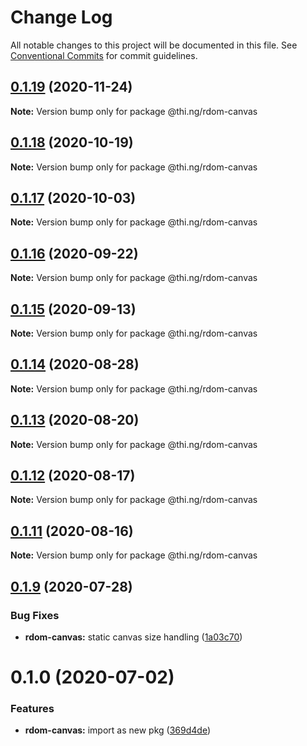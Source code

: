 # Change Log

All notable changes to this project will be documented in this file.
See [Conventional Commits](https://conventionalcommits.org) for commit guidelines.

## [0.1.19](https://github.com/thi-ng/umbrella/compare/@thi.ng/rdom-canvas@0.1.18...@thi.ng/rdom-canvas@0.1.19) (2020-11-24)

**Note:** Version bump only for package @thi.ng/rdom-canvas





## [0.1.18](https://github.com/thi-ng/umbrella/compare/@thi.ng/rdom-canvas@0.1.17...@thi.ng/rdom-canvas@0.1.18) (2020-10-19)

**Note:** Version bump only for package @thi.ng/rdom-canvas





## [0.1.17](https://github.com/thi-ng/umbrella/compare/@thi.ng/rdom-canvas@0.1.16...@thi.ng/rdom-canvas@0.1.17) (2020-10-03)

**Note:** Version bump only for package @thi.ng/rdom-canvas





## [0.1.16](https://github.com/thi-ng/umbrella/compare/@thi.ng/rdom-canvas@0.1.15...@thi.ng/rdom-canvas@0.1.16) (2020-09-22)

**Note:** Version bump only for package @thi.ng/rdom-canvas





## [0.1.15](https://github.com/thi-ng/umbrella/compare/@thi.ng/rdom-canvas@0.1.14...@thi.ng/rdom-canvas@0.1.15) (2020-09-13)

**Note:** Version bump only for package @thi.ng/rdom-canvas





## [0.1.14](https://github.com/thi-ng/umbrella/compare/@thi.ng/rdom-canvas@0.1.13...@thi.ng/rdom-canvas@0.1.14) (2020-08-28)

**Note:** Version bump only for package @thi.ng/rdom-canvas





## [0.1.13](https://github.com/thi-ng/umbrella/compare/@thi.ng/rdom-canvas@0.1.12...@thi.ng/rdom-canvas@0.1.13) (2020-08-20)

**Note:** Version bump only for package @thi.ng/rdom-canvas





## [0.1.12](https://github.com/thi-ng/umbrella/compare/@thi.ng/rdom-canvas@0.1.11...@thi.ng/rdom-canvas@0.1.12) (2020-08-17)

**Note:** Version bump only for package @thi.ng/rdom-canvas





## [0.1.11](https://github.com/thi-ng/umbrella/compare/@thi.ng/rdom-canvas@0.1.10...@thi.ng/rdom-canvas@0.1.11) (2020-08-16)

**Note:** Version bump only for package @thi.ng/rdom-canvas





## [0.1.9](https://github.com/thi-ng/umbrella/compare/@thi.ng/rdom-canvas@0.1.8...@thi.ng/rdom-canvas@0.1.9) (2020-07-28)


### Bug Fixes

* **rdom-canvas:** static canvas size handling ([1a03c70](https://github.com/thi-ng/umbrella/commit/1a03c70e3e9fe6c8b096f78084dc590102d96893))





# 0.1.0 (2020-07-02)


### Features

* **rdom-canvas:** import as new pkg ([369d4de](https://github.com/thi-ng/umbrella/commit/369d4de29c0b0c1ff3092126902f1835ac61870e))
